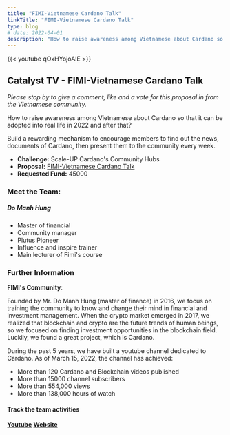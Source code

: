 ```yaml
---
title: "FIMI-Vietnamese Cardano Talk"
linkTitle: "FIMI-Vietnamese Cardano Talk"
type: blog
# date: 2022-04-01
description: "How to raise awareness among Vietnamese about Cardano so that it can be adopted into real life in 2022 and after that?"
---
```


{{<  youtube qOxHYojoAlE >}}

## Catalyst TV - FIMI-Vietnamese Cardano Talk

*Please stop by to give a comment, like and a vote for this proposal in from the Vietnamese community.*

How to raise awareness among Vietnamese about Cardano so that it can be adopted into real life in 2022 and after that?

Build a rewarding mechanism to encourage members to find out the news, documents of Cardano, then present them to the community every week.

- **Challenge:** Scale-UP Cardano's Community Hubs
- **Proposal:** [FIMI-Vietnamese Cardano Talk](https://cardano.ideascale.com/c/idea/403743)  
- **Requested Fund:** 45000

### Meet the Team:

##### **Do Manh Hung**
- Master of financial
- Community manager
- Plutus Pioneer
- Influence and inspire trainer
- Main lecturer of Fimi's course

### Further Information

**FIMI's Community**:

Founded by Mr. Do Manh Hung (master of finance) in 2016, we focus on training the community to know and change their mind in financial and investment management. When the crypto market emerged in 2017, we realized that blockchain and crypto are the future trends of human beings, so we focused on finding investment opportunities in the blockchain field. Luckily, we found a great project, which is Cardano.

During the past 5 years, we have built a youtube channel dedicated to Cardano. As of March 15, 2022, the channel has achieved:

- More than 120 Cardano and Blockchain videos published
- More than 15000 channel subscribers
- More than 554,000 views
- More than 138,000 hours of watch

#### Track the team activities
[**Youtube**](https://www.youtube.com/channel/UCoyi5FmVh6aFY2pWM0EI8Vg/videos)
[**Website**](https://fimi.vn/ada/)